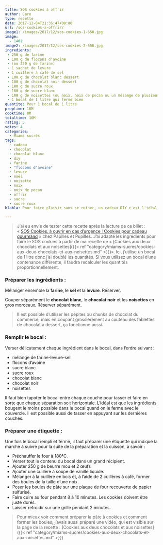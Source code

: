 ```yaml
---
title: SOS cookies à offrir
author: Caro
type: recette
date: 2017-12-04T21:36:47+00:00
url: /sos-cookies-a-offrir/
image1: /images/2017/12/sos-cookies-1-650.jpg
image:
  - 1401
image2: /images/2017/12/sos-cookies-2-650.jpg
ingredients:
 - 250 g de farine
 - 100 g de flocons d'avoine
 - (ou 350 g de farine)
 - 1 sachet de levure
 - 1 cuillère à café de sel
 - 100 g de chocolat blanc dessert
 - 100 g de chocolat noir dessert
 - 100 g de sucre roux
 - 100 g de sucre blanc
 - 100 g de noisettes (ou noix, noix de pecan ou un mélange de plusieurs noix)
 - 1 bocal de 1 litre qui ferme bien
quantite: Pour 1 bocal de 1 litre
preptime: 10M
cooktime: 0M
totaltime: 10M
rating: 5
votes: 4
categories:
  - Miams sucrés
tags:
  - cadeau
  - chocolat
  - chocolat blanc
  - diy
  - farine
  - "flocons d'avoine"
  - levure
  - noël
  - noisette
  - noix
  - noix de pecan
  - offrir
  - sucre
  - sucre roux
blabla: Pour faire plaisir sans se ruiner, un cadeau DIY c'est l'idéal. Et quand, en plus, c'est un cadeau fait pour se régaler, c'est encore mieux !

---
```

> J&rsquo;ai eu envie de tester cette recette après la lecture de ce billet : « [SOS Cookies, à ouvrir en cas d’urgence ! Cookies pour cadeau gourmand](https://www.papillesetpupilles.fr/2009/10/cookies-pour-cadeau-gourmand-ou-sos.html/) » chez Papilles et Pupilles. J&rsquo;ai adapté les ingrédients pour faire le SOS cookies à partir de ma recette de « [Cookies aux deux chocolats et aux noisettes]({{< ref "category/miams-sucres/cookies-aux-deux-chocolats-et-aux-noisettes.md" >}})». Ici, j&rsquo;utilise un bocal de 1 litre donc j&rsquo;ai doublé les quantités. Si vous utilisez un bocal d&rsquo;une contenance différente, il faudra recalculer les quantités proportionnellement.

### Préparer les ingrédients :

Mélanger ensemble la **farine**, le **sel** et la **levure**. Réserver.

Couper séparément le **chocolat blanc**, le **chocolat noir** et les **noisettes** en gros morceaux. Réserver séparément.

> Il est possible d&rsquo;utiliser les pépites ou chunks de chocolat du commerce, mais en coupant grossièrement au couteau des tablettes de chocolat à dessert, ça fonctionne aussi.

### Remplir le bocal :

Verser délicatement chaque ingrédient dans le bocal, dans l&rsquo;ordre suivant :

  * mélange de farine-levure-sel
  * flocons d&rsquo;avoine
  * sucre blanc
  * sucre roux
  * chocolat blanc
  * chocolat noir
  * noisettes

Il faut bien tapoter le bocal entre chaque couche pour tasser et faire en sorte que chaque séparation soit horizontale. L&rsquo;idéal est que les ingrédients bougent le moins possible dans le bocal quand on le ferme avec le couvercle. Il est possible aussi de tasser en appuyant sur les dernières couches.

### Préparer une étiquette :

Une fois le bocal rempli et fermé, il faut préparer une étiquette qui indique la marche à suivre pour la suite de la préparation et la cuisson, à savoir :

  * Préchauffer le four à 180°C.
  * Verser tout le contenu du bocal dans un grand récipient.
  * Ajouter 250 g de beurre mou et 2 œufs
  * Ajouter une cuillère à soupe de vanille liquide.
  * Mélanger à la cuillère en bois et, à l&rsquo;aide de 2 cuillères à café, former des boules de la taille d&rsquo;une noix.
  * Poser les boules de pâte sur une plaque de four recouverte de papier sulfurisé.
  * Faire cuire au four pendant 8 à 10 minutes. Les cookies doivent être juste dorés.
  * Laisser refroidir sur une grille pendant 2 minutes.

> Pour mieux voir comment préparer la pâte à cookies et comment former les boules, j&rsquo;avais aussi préparé une vidéo, qui est visible sur la page de la recette : [Cookies aux deux chocolats et aux noisettes]({{< ref "category/miams-sucres/cookies-aux-deux-chocolats-et-aux-noisettes.md" >}})
